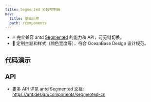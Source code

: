 ```yaml
---
title: Segmented 分段控制器
nav:
  title: 基础组件
  path: /components
---
```


- 🔥 完全兼容 antd [Segmented](https://ant.design/components/segmented-cn) 的能力和 API，可无缝切换。
- 💄 定制主题和样式（颜色宽度等），符合 OceanBase Design 设计规范。

## 代码演示

<code src="./demo/basic.tsx" title="基本"></code>

## API

- 更多 API 详见 antd Segmented 文档: https://ant.design/components/segmented-cn
